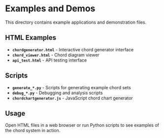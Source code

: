 # Examples and Demos

This directory contains example applications and demonstration files.

## HTML Examples

- **`chordgenerator.html`** - Interactive chord generator interface
- **`chord_viewer.html`** - Chord diagram viewer
- **`api_test.html`** - API testing interface

## Scripts

- **`generate_*.py`** - Scripts for generating example chord sets
- **`debug_*.py`** - Debugging and analysis scripts
- **`chordchartgenerator.js`** - JavaScript chord chart generator

## Usage

Open HTML files in a web browser or run Python scripts to see examples of the chord system in action.
 
 